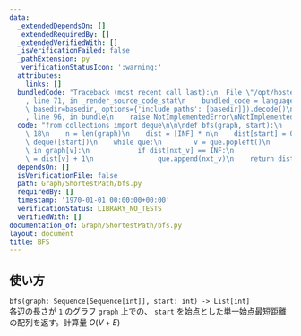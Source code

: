 ```yaml
---
data:
  _extendedDependsOn: []
  _extendedRequiredBy: []
  _extendedVerifiedWith: []
  _isVerificationFailed: false
  _pathExtension: py
  _verificationStatusIcon: ':warning:'
  attributes:
    links: []
  bundledCode: "Traceback (most recent call last):\n  File \"/opt/hostedtoolcache/Python/3.9.4/x64/lib/python3.9/site-packages/onlinejudge_verify/documentation/build.py\"\
    , line 71, in _render_source_code_stat\n    bundled_code = language.bundle(stat.path,\
    \ basedir=basedir, options={'include_paths': [basedir]}).decode()\n  File \"/opt/hostedtoolcache/Python/3.9.4/x64/lib/python3.9/site-packages/onlinejudge_verify/languages/python.py\"\
    , line 96, in bundle\n    raise NotImplementedError\nNotImplementedError\n"
  code: "from collections import deque\n\n\ndef bfs(graph, start):\n    INF = 10 **\
    \ 18\n    n = len(graph)\n    dist = [INF] * n\n    dist[start] = 0\n    que =\
    \ deque([start])\n    while que:\n        v = que.popleft()\n        for nxt_v\
    \ in graph[v]:\n            if dist[nxt_v] == INF:\n                dist[nxt_v]\
    \ = dist[v] + 1\n                que.append(nxt_v)\n    return dist\n"
  dependsOn: []
  isVerificationFile: false
  path: Graph/ShortestPath/bfs.py
  requiredBy: []
  timestamp: '1970-01-01 00:00:00+00:00'
  verificationStatus: LIBRARY_NO_TESTS
  verifiedWith: []
documentation_of: Graph/ShortestPath/bfs.py
layout: document
title: BFS
---
```

## 使い方
`bfs(graph: Sequence[Sequence[int]], start: int) -> List[int]`  
各辺の長さが `1` のグラフ `graph` 上での、 `start` を始点とした単一始点最短距離の配列を返す。計算量 $O(V + E)$
